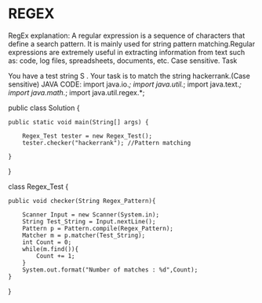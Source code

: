 # REGEX
RegEx explanation:
A regular expression is a sequence of characters that define a search pattern. It is mainly used for string pattern matching.Regular expressions are extremely useful in extracting information from text such as: code, log files, spreadsheets, documents, etc.
Case sensitive.
Task

You have a test string S . Your task is to match the string hackerrank.(Case sensitive)
JAVA CODE:
import java.io.*;
import java.util.*;
import java.text.*;
import java.math.*;
import java.util.regex.*;

public class Solution {    

    public static void main(String[] args) {
        
        Regex_Test tester = new Regex_Test();
        tester.checker("hackerrank"); //Pattern matching
    
    }
}

class Regex_Test {

    public void checker(String Regex_Pattern){
    
        Scanner Input = new Scanner(System.in);
        String Test_String = Input.nextLine();
        Pattern p = Pattern.compile(Regex_Pattern);
        Matcher m = p.matcher(Test_String);
        int Count = 0;
        while(m.find()){
            Count += 1;
        }
        System.out.format("Number of matches : %d",Count);
    }   
    
}
